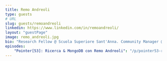 ```yaml
---
title: Remo Andreoli
type: guests
# URL
slug: guests/remoandreoli
linkedin: https://www.linkedin.com/in/remoandreoli/
layout: "guestPage"
image: remo_andreoli.jpg
bio: "Research Fellow @ Scuola Superiore Sant'Anna. Community Manager @ SuperheroesValley"
episodes: 
    "Pointer[53]: Ricerca & MongoDB con Remo Andreoli": "/p/pointer53-ricerca-mongodb-con-remo-andreoli/"
---
```


